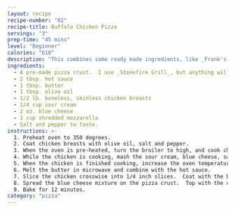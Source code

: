 ```yaml
---
layout: recipe
recipe-number: "02"
recipe-title: Buffalo Chicken Pizza
servings: "3"
prep-time: "45 mins"
level: "Beginner"
calories: "610"
description: "This combines some ready made ingredients, like _Frank's Hot Sauce_ and a pre-made pizza crust, with homemade blue cheese dressing."
ingredients:
  - A pre-made pizza crust.  I use _Stonefire Grill_, but anything will do.
  - 2 tbsp. hot sauce
  - 1 tbsp. butter
  - 1 tbsp. olive oil
  - 1/2 lb. boneless, skinless chicken breasts
  - 1/4 cup sour cream
  - 2 oz. blue cheese
  - 1 cup shredded mozzarella
  - Salt and pepper to taste.
instructions: >-
  1. Preheat oven to 350 degrees.
  2. Coat chicken breasts with olive oil, salt and pepper.
  3. When the oven is pre-heated, turn the broiler to high, and cook chicken breasts 6 inches from the heat source for about 5-6 minutes per side.
  4. While the chicken is cooking, mash the sour cream, blue cheese, salt, and pepper together.
  5. When the chicken is finished cooking, increase the oven temperature to 450 degrees.  Let the chicken rest 1-2 minutes.
  6. Melt the butter in microwave and combine with the hot sauce.
  7. Slice the chicken crosswise into 1/4 inch slices.  Coat with the butter and hot sauce.
  8. Spread the blue cheese mixture on the pizza crust.  Top with the chicken mixture.  Finish with mozzarella.
  9. Bake for 12 minutes.
category: "pizza"
---
```

